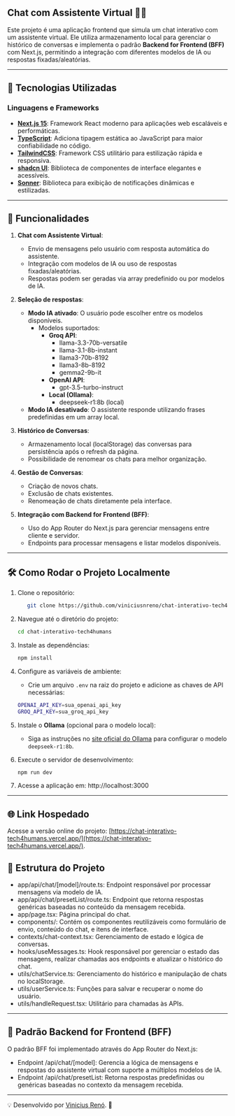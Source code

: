 ## Chat com Assistente Virtual 🤖💬

Este projeto é uma aplicação frontend que simula um chat interativo com um assistente virtual. Ele utiliza armazenamento local para gerenciar o histórico de conversas e implementa o padrão **Backend for Frontend (BFF)** com Next.js, permitindo a integração com diferentes modelos de IA ou respostas fixadas/aleatórias.

---

## 🚀 Tecnologias Utilizadas

### Linguagens e Frameworks

- **[Next.js 15](https://nextjs.org/)**: Framework React moderno para aplicações web escaláveis e performáticas.
- **[TypeScript](https://www.typescriptlang.org/)**: Adiciona tipagem estática ao JavaScript para maior confiabilidade no código.
- **[TailwindCSS](https://tailwindcss.com/)**: Framework CSS utilitário para estilização rápida e responsiva.
- **[shadcn UI](https://shadcn.dev/)**: Biblioteca de componentes de interface elegantes e acessíveis.
- **[Sonner](https://sonner.dev/)**: Biblioteca para exibição de notificações dinâmicas e estilizadas.

---

## 📝 Funcionalidades

1. **Chat com Assistente Virtual**:
   - Envio de mensagens pelo usuário com resposta automática do assistente.
   - Integração com modelos de IA ou uso de respostas fixadas/aleatórias.
   - Respostas podem ser geradas via array predefinido ou por modelos de IA.

2. **Seleção de respostas**:
   - **Modo IA ativado**: O usuário pode escolher entre os modelos disponíveis.
     - Modelos suportados:
       - **Groq API**:
         - llama-3.3-70b-versatile
         - llama-3.1-8b-instant
         - llama3-70b-8192
         - llama3-8b-8192
         - gemma2-9b-it
       - **OpenAI API**:
         - gpt-3.5-turbo-instruct
       - **Local (Ollama)**:
         - deepseek-r1:8b (local)
   - **Modo IA desativado**: O assistente responde utilizando frases predefinidas em um array local.

3. **Histórico de Conversas**:
   - Armazenamento local (localStorage) das conversas para persistência após o refresh da página.
   - Possibilidade de renomear os chats para melhor organização.

4. **Gestão de Conversas**:
   - Criação de novos chats.
   - Exclusão de chats existentes.
   - Renomeação de chats diretamente pela interface.

5. **Integração com Backend for Frontend (BFF)**:
   - Uso do App Router do Next.js para gerenciar mensagens entre cliente e servidor.
   - Endpoints para processar mensagens e listar modelos disponíveis.

---

## 🛠️ Como Rodar o Projeto Localmente

1. Clone o repositório:

   ```bash
      git clone https://github.com/viniciusnreno/chat-interativo-tech4humans.git
   ```

2. Navegue até o diretório do projeto:

   ```bash
   cd chat-interativo-tech4humans
   ```

3. Instale as dependências:

   ```bash
   npm install
   ```

4. Configure as variáveis de ambiente:

   - Crie um arquivo `.env` na raiz do projeto e adicione as chaves de API necessárias:

   ```bash
   OPENAI_API_KEY=sua_openai_api_key
   GROQ_API_KEY=sua_groq_api_key
   ```

5. Instale o **Ollama** (opcional para o modelo local):
   
   - Siga as instruções no [site oficial do Ollama](https://ollama.ai) para configurar o modelo `deepseek-r1:8b`.

6. Execute o servidor de desenvolvimento:
   ```bash
   npm run dev
   ```

7. Acesse a aplicação em: http://localhost:3000

---

## 🌐 Link Hospedado

Acesse a versão online do projeto: [https://chat-interativo-tech4humans.vercel.app/](https://chat-interativo-tech4humans.vercel.app/).

 

## 🌟 Estrutura do Projeto

- app/api/chat/[model]/route.ts: Endpoint responsável por processar mensagens via modelo de IA.
- app/api/chat/presetList/route.ts: Endpoint que retorna respostas genéricas baseadas no conteúdo da mensagem recebida.
- app/page.tsx: Página principal do chat.
- components/: Contém os componentes reutilizáveis como formulário de envio, conteúdo do chat, e itens de interface.
- contexts/chat-context.tsx: Gerenciamento de estado e lógica de conversas.
- hooks/useMessages.ts: Hook responsável por gerenciar o estado das mensagens, realizar chamadas aos endpoints e atualizar o histórico do chat.
- utils/chatService.ts: Gerenciamento do histórico e manipulação de chats no localStorage.
- utils/userService.ts: Funções para salvar e recuperar o nome do usuário.
- utils/handleRequest.tsx: Utilitário para chamadas às APIs.

---

## 📜 Padrão Backend for Frontend (BFF)

O padrão BFF foi implementado através do App Router do Next.js:

- Endpoint /api/chat/[model]: Gerencia a lógica de mensagens e respostas do assistente virtual com suporte a múltiplos modelos de IA.
- Endpoint /api/chat/presetList: Retorna respostas predefinidas ou genéricas baseadas no contexto da mensagem recebida.

---

💡 Desenvolvido por [Vinicius Renó](https://viniciusreno.vercel.app/). 🚀
